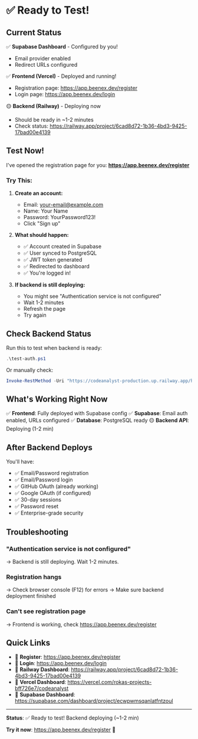 # ✅ Ready to Test!

## Current Status

✅ **Supabase Dashboard** - Configured by you!
- Email provider enabled
- Redirect URLs configured

✅ **Frontend (Vercel)** - Deployed and running!
- Registration page: https://app.beenex.dev/register
- Login page: https://app.beenex.dev/login

🟡 **Backend (Railway)** - Deploying now
- Should be ready in ~1-2 minutes
- Check status: https://railway.app/project/6cad8d72-1b36-4bd3-9425-17bad00e4139

## Test Now!

I've opened the registration page for you: **https://app.beenex.dev/register**

### Try This:

1. **Create an account:**
   - Email: your-email@example.com
   - Name: Your Name
   - Password: YourPassword123!
   - Click "Sign up"

2. **What should happen:**
   - ✅ Account created in Supabase
   - ✅ User synced to PostgreSQL
   - ✅ JWT token generated
   - ✅ Redirected to dashboard
   - ✅ You're logged in!

3. **If backend is still deploying:**
   - You might see "Authentication service is not configured"
   - Wait 1-2 minutes
   - Refresh the page
   - Try again

## Check Backend Status

Run this to test when backend is ready:
```powershell
.\test-auth.ps1
```

Or manually check:
```powershell
Invoke-RestMethod -Uri "https://codeanalyst-production.up.railway.app/health"
```

## What's Working Right Now

✅ **Frontend**: Fully deployed with Supabase config
✅ **Supabase**: Email auth enabled, URLs configured
✅ **Database**: PostgreSQL ready
🟡 **Backend API**: Deploying (1-2 min)

## After Backend Deploys

You'll have:
- ✅ Email/Password registration
- ✅ Email/Password login
- ✅ GitHub OAuth (already working)
- ✅ Google OAuth (if configured)
- ✅ 30-day sessions
- ✅ Password reset
- ✅ Enterprise-grade security

## Troubleshooting

### "Authentication service is not configured"
→ Backend is still deploying. Wait 1-2 minutes.

### Registration hangs
→ Check browser console (F12) for errors
→ Make sure backend deployment finished

### Can't see registration page
→ Frontend is working, check https://app.beenex.dev/register

## Quick Links

- 🔗 **Register**: https://app.beenex.dev/register
- 🔗 **Login**: https://app.beenex.dev/login
- 🔗 **Railway Dashboard**: https://railway.app/project/6cad8d72-1b36-4bd3-9425-17bad00e4139
- 🔗 **Vercel Dashboard**: https://vercel.com/rokas-projects-bff726e7/codeanalyst
- 🔗 **Supabase Dashboard**: https://supabase.com/dashboard/project/ecwpwmsqanlatfntzoul

---

**Status**: ✅ Ready to test! Backend deploying (~1-2 min)

**Try it now**: https://app.beenex.dev/register 🚀

